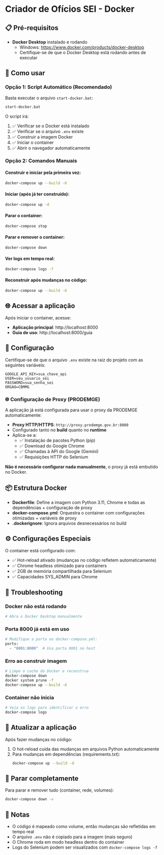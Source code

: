 # Criador de Ofícios SEI - Docker

## 📋 Pré-requisitos

- **Docker Desktop** instalado e rodando
  - Windows: https://www.docker.com/products/docker-desktop
  - Certifique-se de que o Docker Desktop está rodando antes de executar

## 🚀 Como usar

### Opção 1: Script Automático (Recomendado)

Basta executar o arquivo `start-docker.bat`:

```bash
start-docker.bat
```

O script irá:
1. ✅ Verificar se o Docker está instalado
2. ✅ Verificar se o arquivo `.env` existe
3. ✅ Construir a imagem Docker
4. ✅ Iniciar o container
5. ✅ Abrir o navegador automaticamente

### Opção 2: Comandos Manuais

#### Construir e iniciar pela primeira vez:
```bash
docker-compose up --build -d
```

#### Iniciar (após já ter construído):
```bash
docker-compose up -d
```

#### Parar o container:
```bash
docker-compose stop
```

#### Parar e remover o container:
```bash
docker-compose down
```

#### Ver logs em tempo real:
```bash
docker-compose logs -f
```

#### Reconstruir após mudanças no código:
```bash
docker-compose up --build -d
```

## 🌐 Acessar a aplicação

Após iniciar o container, acesse:

- **Aplicação principal**: http://localhost:8000
- **Guia de uso**: http://localhost:8000/guia

## 🔧 Configuração

Certifique-se de que o arquivo `.env` existe na raiz do projeto com as seguintes variáveis:

```
GOOGLE_API_KEY=sua_chave_api
USER=seu_usuario_sei
PASSWORD=sua_senha_sei
ORGAO=CBMMG
```

### 🌐 Configuração de Proxy (PRODEMGE)

A aplicação já está configurada para usar o proxy da PRODEMGE automaticamente:

- **Proxy HTTP/HTTPS**: `http://proxy.prodemge.gov.br:8080`
- Configurado tanto no **build** quanto no **runtime**
- Aplica-se a:
  - ✅ Instalação de pacotes Python (pip)
  - ✅ Download do Google Chrome
  - ✅ Chamadas à API do Google (Gemini)
  - ✅ Requisições HTTP do Selenium

**Não é necessário configurar nada manualmente**, o proxy já está embutido no Docker.

## 📦 Estrutura Docker

- **Dockerfile**: Define a imagem com Python 3.11, Chrome e todas as dependências + configuração de proxy
- **docker-compose.yml**: Orquestra o container com configurações otimizadas + variáveis de proxy
- **.dockerignore**: Ignora arquivos desnecessários no build

## ⚙️ Configurações Especiais

O container está configurado com:
- ✅ Hot-reload ativado (mudanças no código refletem automaticamente)
- ✅ Chrome headless otimizado para containers
- ✅ 2GB de memória compartilhada para Selenium
- ✅ Capacidades SYS_ADMIN para Chrome

## 🐛 Troubleshooting

### Docker não está rodando
```bash
# Abra o Docker Desktop manualmente
```

### Porta 8000 já está em uso
```bash
# Modifique a porta no docker-compose.yml:
ports:
  - "8001:8000"  # Usa porta 8001 no host
```

### Erro ao construir imagem
```bash
# Limpe o cache do Docker e reconstrua
docker-compose down
docker system prune -f
docker-compose up --build -d
```

### Container não inicia
```bash
# Veja os logs para identificar o erro
docker-compose logs
```

## 🔄 Atualizar a aplicação

Após fazer mudanças no código:

1. O hot-reload cuida das mudanças em arquivos Python automaticamente
2. Para mudanças em dependências (requirements.txt):
   ```bash
   docker-compose up --build -d
   ```

## 🛑 Parar completamente

Para parar e remover tudo (container, rede, volumes):
```bash
docker-compose down -v
```

## 📝 Notas

- O código é mapeado como volume, então mudanças são refletidas em tempo real
- O arquivo `.env` não é copiado para a imagem (mais seguro)
- O Chrome roda em modo headless dentro do container
- Logs do Selenium podem ser visualizados com `docker-compose logs -f`
